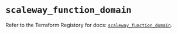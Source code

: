 # `scaleway_function_domain`

Refer to the Terraform Registory for docs: [`scaleway_function_domain`](https://registry.terraform.io/providers/scaleway/scaleway/2.17.0/docs/resources/function_domain).
